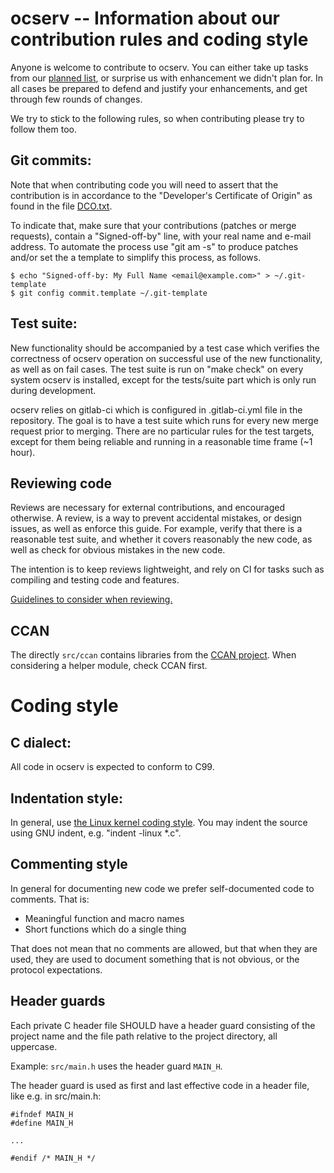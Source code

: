 # ocserv -- Information about our contribution rules and coding style

 Anyone is welcome to contribute to ocserv. You can either take up
tasks from our [planned list](https://gitlab.com/openconnect/ocserv/-/milestones),
or surprise us with enhancement we didn't plan for. In all cases be prepared
to defend and justify your enhancements, and get through few rounds
of changes.

We try to stick to the following rules, so when contributing please
try to follow them too.


## Git commits:

Note that when contributing code you will need to assert that the contribution is
in accordance to the "Developer's Certificate of Origin" as found in the
file [DCO.txt](doc/DCO.txt).

To indicate that, make sure that your contributions (patches or merge requests),
contain a "Signed-off-by" line, with your real name and e-mail address.
To automate the process use "git am -s" to produce patches and/or set the
a template to simplify this process, as follows.

```
$ echo "Signed-off-by: My Full Name <email@example.com>" > ~/.git-template
$ git config commit.template ~/.git-template
```


## Test suite:

   New functionality should be accompanied by a test case which verifies
the correctness of ocserv operation on successful use of the new
functionality, as well as on fail cases. The test suite is run on "make check"
on every system ocserv is installed, except for the tests/suite part
which is only run during development.

 ocserv relies on gitlab-ci which is configured in .gitlab-ci.yml
file in the repository. The goal is to have a test suite which runs for
every new merge request prior to merging. There are no particular rules for
the test targets, except for them being reliable and running in a reasonable
time frame (~1 hour).


## Reviewing code

 Reviews are necessary for external contributions, and encouraged otherwise. A review,
is a way to prevent accidental mistakes, or design issues, as well as enforce this guide.
For example, verify that there is a reasonable test suite, and whether it covers
reasonably the new code, as well as check for obvious mistakes in the new code.

The intention is to keep reviews lightweight, and rely on CI for tasks such
as compiling and testing code and features.

[Guidelines to consider when reviewing.](https://github.com/thoughtbot/guides/tree/master/code-review)


## CCAN

The directly `src/ccan` contains libraries from the
[CCAN project](https://github.com/rustyrussell/ccan).
When considering a helper module, check CCAN first.


# Coding style

## C dialect:

  All code in ocserv is expected to conform to C99.


## Indentation style:

 In general, use [the Linux kernel coding style](https://www.kernel.org/doc/html/latest/process/coding-style.html).
You may indent the source using GNU indent, e.g. "indent -linux *.c".


## Commenting style

In general for documenting new code we prefer self-documented code to comments. That is:
  - Meaningful function and macro names
  - Short functions which do a single thing

That does not mean that no comments are allowed, but that when they are
used, they are used to document something that is not obvious, or the protocol
expectations.


## Header guards

  Each private C header file SHOULD have a header guard consisting of the
project name and the file path relative to the project directory, all uppercase.

Example: `src/main.h` uses the header guard `MAIN_H`.

The header guard is used as first and last effective code in a header file,
like e.g. in src/main.h:

```
#ifndef MAIN_H
#define MAIN_H

...

#endif /* MAIN_H */
```
